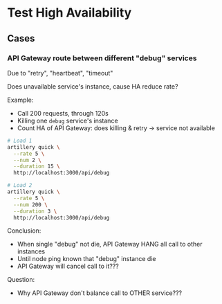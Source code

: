 # Test High Availability

## Cases

### API Gateway route between different "debug" services

Due to "retry", "heartbeat", "timeout"

Does unavailable service's instance, cause HA reduce rate?

Example:
- Call 200 requests, through 120s
- Killing one `debug` service's instance
- Count HA of API Gateway: does killing & retry -> service not available

```bash
# Load 1
artillery quick \
  --rate 5 \
  --num 2 \
  --duration 15 \
  http://localhost:3000/api/debug

# Load 2
artillery quick \
  --rate 5 \
  --num 200 \
  --duration 3 \
  http://localhost:3000/api/debug
```

Conclusion:
- When single "debug" not die, API Gateway HANG all call to other instances
- Until node ping known that "debug" instance die
- API Gateway will cancel call to it???

Question:
- Why API Gateway don't balance call to OTHER service???
